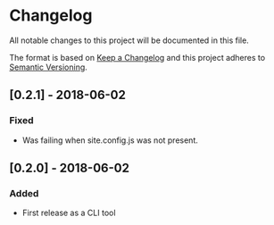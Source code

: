 # Changelog

All notable changes to this project will be documented in this file.

The format is based on [Keep a Changelog](https://keepachangelog.com/en/1.0.0/)
and this project adheres to [Semantic Versioning](https://semver.org/spec/v2.0.0.html).

## [0.2.1] - 2018-06-02
### Fixed
- Was failing when site.config.js was not present.

## [0.2.0] - 2018-06-02
### Added
- First release as a CLI tool